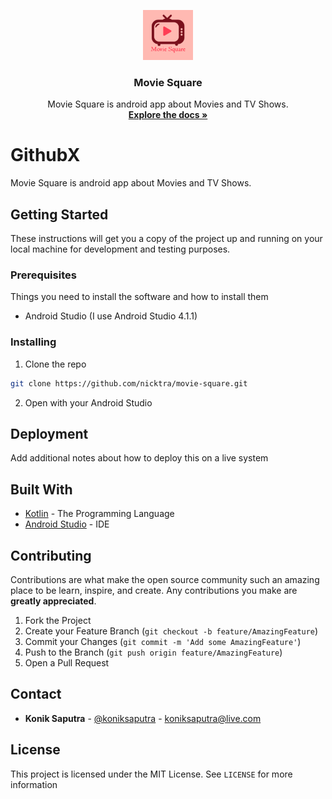 <p align="center">
  <a href="https://github.com/nicktra/movie-square">
    <img src="app/src/main/res/drawable/icon.png" alt="Logo" width="80" height="80">
  </a>

  <h3 align="center">Movie Square</h3>

  <p align="center">
    Movie Square is android app about Movies and TV Shows.
    <br />
    <a href="https://github.com/nicktra/movie-square"><strong>Explore the docs »</strong></a>
  </p>
</p>

# GithubX

Movie Square is android app about Movies and TV Shows.

## Getting Started

These instructions will get you a copy of the project up and running on your local machine for development and testing purposes.

### Prerequisites

Things you need to install the software and how to install them

* Android Studio (I use Android Studio 4.1.1)

### Installing

1. Clone the repo
```sh
git clone https://github.com/nicktra/movie-square.git
```
2. Open with your Android Studio

## Deployment

Add additional notes about how to deploy this on a live system

## Built With

* [Kotlin](https://kotlinlang.org/) - The Programming Language
* [Android Studio](https://developer.android.com/studio) - IDE

## Contributing

Contributions are what make the open source community such an amazing place to be learn, inspire, and create. Any contributions you make are **greatly appreciated**.

1. Fork the Project
2. Create your Feature Branch (`git checkout -b feature/AmazingFeature`)
3. Commit your Changes (`git commit -m 'Add some AmazingFeature'`)
4. Push to the Branch (`git push origin feature/AmazingFeature`)
5. Open a Pull Request

## Contact

* **Konik Saputra** - [@koniksaputra](https://twitter.com/koniksaputra) - koniksaputra@live.com

## License

This project is licensed under the MIT License. See `LICENSE` for more information